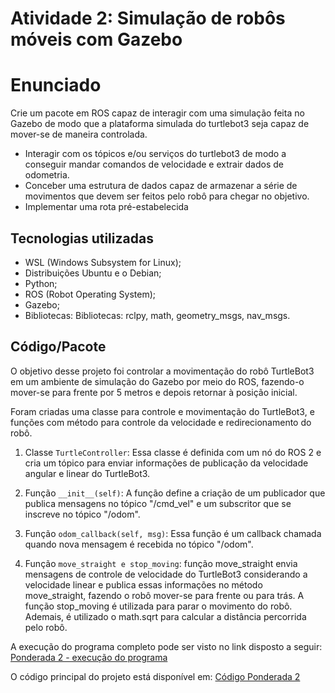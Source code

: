 # Atividade 2: Simulação de robôs móveis com Gazebo
# Enunciado

Crie um pacote em ROS capaz de interagir com uma simulação feita no Gazebo de modo que a plataforma simulada do turtlebot3 seja capaz de mover-se de maneira controlada.

-   Interagir com os tópicos e/ou serviços do turtlebot3 de modo a conseguir mandar comandos de velocidade e extrair dados de odometria.
-   Conceber uma estrutura de dados capaz de armazenar a série de movimentos que devem ser feitos pelo robô para chegar no objetivo.
-   Implementar uma rota pré-estabelecida

## Tecnologias utilizadas
- WSL (Windows Subsystem for Linux);
- Distribuições Ubuntu e o Debian;
- Python;
- ROS (Robot Operating System);
- Gazebo;
 - Bibliotecas: Bibliotecas: rclpy, math, geometry_msgs, nav_msgs. 

## Código/Pacote

O objetivo desse projeto foi controlar a movimentação do robô TurtleBot3 em um ambiente de simulação do Gazebo por meio do ROS, fazendo-o mover-se para frente por 5 metros e depois retornar à posição inicial. 

Foram criadas uma classe para controle e movimentação do TurtleBot3, e funções com método para controle da velocidade e redirecionamento do robô.

 1. Classe `TurtleController`: Essa classe é definida com um nó do ROS 2 e cria um tópico para enviar informações de publicação da velocidade angular e linear do TurtleBot3. 
 
 2. Função `__init__(self)`: A função define a criação de um publicador que publica mensagens no tópico "/cmd_vel" e um subscritor que se inscreve no tópico "/odom". 
 
 4. Função `odom_callback(self, msg)`: Essa função é um callback chamada quando nova mensagem é recebida no tópico "/odom". 
 
 6. Função `move_straight e stop_moving`: função move_straight envia mensagens de controle de velocidade do TurtleBot3 considerando a velocidade linear e publica essas informações no método move_straight, fazendo o robô mover-se para frente ou para trás. A função stop_moving é utilizada para parar o movimento do robô. Ademais, é utilizado o math.sqrt para calcular a distância percorrida pelo robô. 
 

A execução do programa completo pode ser visto no link disposto a seguir: [Ponderada 2 - execução do programa]()

O código principal do projeto está disponível em: [Código Ponderada 2](https://github.com/ipatriciahonorato/Modulo-6/blob/main/Ponderada%202/ponderada_2/controller.py)
